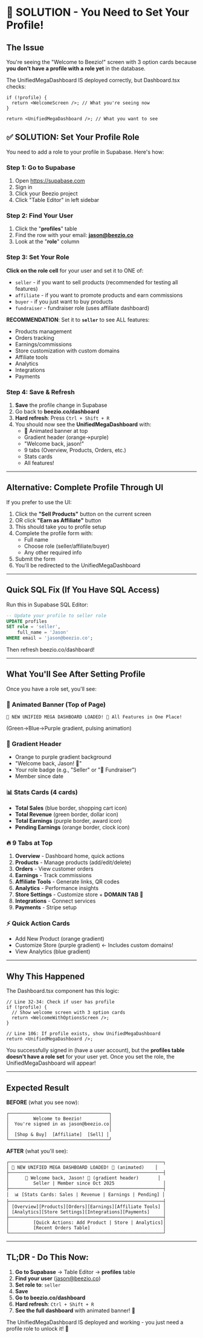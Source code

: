 # 🎯 SOLUTION - You Need to Set Your Profile!

## The Issue

You're seeing the "Welcome to Beezio!" screen with 3 option cards because **you don't have a profile with a role yet** in the database.

The UnifiedMegaDashboard IS deployed correctly, but Dashboard.tsx checks:
```tsx
if (!profile) {
  return <WelcomeScreen />; // What you're seeing now
}

return <UnifiedMegaDashboard />; // What you want to see
```

## ✅ SOLUTION: Set Your Profile Role

You need to add a role to your profile in Supabase. Here's how:

### Step 1: Go to Supabase
1. Open https://supabase.com
2. Sign in
3. Click your Beezio project
4. Click "Table Editor" in left sidebar

### Step 2: Find Your User
1. Click the "**profiles**" table
2. Find the row with your email: **jason@beezio.co**
3. Look at the "**role**" column

### Step 3: Set Your Role

**Click on the role cell** for your user and set it to ONE of:
- `seller` - if you want to sell products (recommended for testing all features)
- `affiliate` - if you want to promote products and earn commissions
- `buyer` - if you just want to buy products
- `fundraiser` - fundraiser role (uses affiliate dashboard)

**RECOMMENDATION**: Set it to **`seller`** to see ALL features:
- Products management
- Orders tracking
- Earnings/commissions
- Store customization with custom domains
- Affiliate tools
- Analytics
- Integrations
- Payments

### Step 4: Save & Refresh

1. **Save** the profile change in Supabase
2. Go back to **beezio.co/dashboard**
3. **Hard refresh**: Press `Ctrl + Shift + R`
4. You should now see the **UnifiedMegaDashboard** with:
   - 🎉 Animated banner at top
   - Gradient header (orange→purple)
   - "Welcome back, jason!"
   - 9 tabs (Overview, Products, Orders, etc.)
   - Stats cards
   - All features!

---

## Alternative: Complete Profile Through UI

If you prefer to use the UI:

1. Click the **"Sell Products"** button on the current screen
2. OR click **"Earn as Affiliate"** button
3. This should take you to profile setup
4. Complete the profile form with:
   - Full name
   - Choose role (seller/affiliate/buyer)
   - Any other required info
5. Submit the form
6. You'll be redirected to the UnifiedMegaDashboard

---

## Quick SQL Fix (If You Have SQL Access)

Run this in Supabase SQL Editor:

```sql
-- Update your profile to seller role
UPDATE profiles 
SET role = 'seller',
    full_name = 'Jason'
WHERE email = 'jason@beezio.co';
```

Then refresh beezio.co/dashboard!

---

## What You'll See After Setting Profile

Once you have a role set, you'll see:

### 🎉 Animated Banner (Top of Page)
```
🎉 NEW UNIFIED MEGA DASHBOARD LOADED! 🚀 All Features in One Place!
```
(Green→Blue→Purple gradient, pulsing animation)

### 🎨 Gradient Header
- Orange to purple gradient background
- "Welcome back, Jason! 👋"
- Your role badge (e.g., "Seller" or "💝 Fundraiser")
- Member since date

### 📊 Stats Cards (4 cards)
- **Total Sales** (blue border, shopping cart icon)
- **Total Revenue** (green border, dollar icon)
- **Total Earnings** (purple border, award icon)
- **Pending Earnings** (orange border, clock icon)

### 🔥 9 Tabs at Top
1. **Overview** - Dashboard home, quick actions
2. **Products** - Manage products (add/edit/delete)
3. **Orders** - View customer orders
4. **Earnings** - Track commissions
5. **Affiliate Tools** - Generate links, QR codes
6. **Analytics** - Performance insights
7. **Store Settings** - Customize store + **DOMAIN TAB** 🎯
8. **Integrations** - Connect services
9. **Payments** - Stripe setup

### ⚡ Quick Action Cards
- Add New Product (orange gradient)
- Customize Store (purple gradient) ← Includes custom domains!
- View Analytics (blue gradient)

---

## Why This Happened

The Dashboard.tsx component has this logic:

```tsx
// Line 32-34: Check if user has profile
if (!profile) {
  // Show welcome screen with 3 option cards
  return <WelcomeWithOptionsScreen />;
}

// Line 106: If profile exists, show UnifiedMegaDashboard
return <UnifiedMegaDashboard />;
```

You successfully signed in (have a user account), but the **profiles table doesn't have a role set** for your user yet. Once you set the role, the UnifiedMegaDashboard will appear!

---

## Expected Result

**BEFORE** (what you see now):
```
┌─────────────────────────────────────┐
│         Welcome to Beezio!          │
│  You're signed in as jason@beezio.co│
│                                     │
│  [Shop & Buy]  [Affiliate]  [Sell] │
└─────────────────────────────────────┘
```

**AFTER** (what you'll see):
```
┌─────────────────────────────────────────────────────────┐
│ 🎉 NEW UNIFIED MEGA DASHBOARD LOADED! 🚀 (animated)    │
├─────────────────────────────────────────────────────────┤
│      🎨 Welcome back, Jason! 👋 (gradient header)       │
│         Seller | Member since Oct 2025                  │
├─────────────────────────────────────────────────────────┤
│  📊 [Stats Cards: Sales | Revenue | Earnings | Pending] │
├─────────────────────────────────────────────────────────┤
│ [Overview][Products][Orders][Earnings][Affiliate Tools] │
│ [Analytics][Store Settings][Integrations][Payments]     │
├─────────────────────────────────────────────────────────┤
│         [Quick Actions: Add Product | Store | Analytics]│
│         [Recent Orders Table]                           │
└─────────────────────────────────────────────────────────┘
```

---

## TL;DR - Do This Now:

1. **Go to Supabase** → Table Editor → **profiles** table
2. **Find your user** (jason@beezio.co)
3. **Set role to**: `seller`
4. **Save**
5. **Go to beezio.co/dashboard**
6. **Hard refresh**: `Ctrl + Shift + R`
7. **See the full dashboard** with animated banner! 🎉

The UnifiedMegaDashboard IS deployed and working - you just need a profile role to unlock it! 🚀
